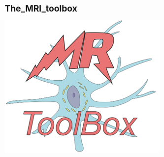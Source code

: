 # The_MRI_toolbox


![Image of MRLogo](https://github.com/nicksisco1932/The_MRI_toolbox/blob/master/Images/MR_logo_big.png)
